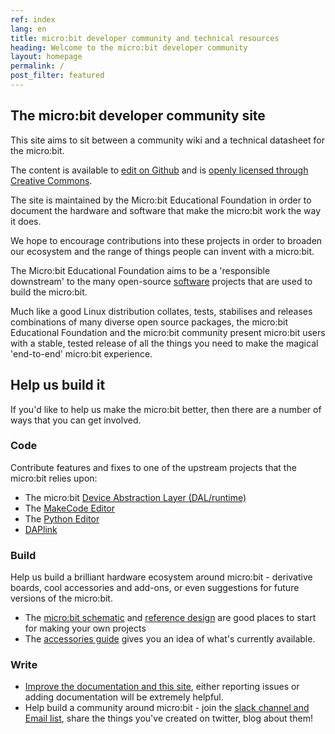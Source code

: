 ```yaml
---
ref: index
lang: en
title: micro:bit developer community and technical resources
heading: Welcome to the micro:bit developer community
layout: homepage
permalink: /
post_filter: featured
---
```


## The micro:bit developer community site

This site aims to sit between a community wiki and a technical datasheet for the micro:bit.

The content is available to [edit on Github](http://github.com/microbit-foundation/dev-docs) and is [openly licensed through Creative Commons](https://github.com/microbit-foundation/dev-docs/blob/master/LICENSE.MD). 

The site is maintained by the Micro:bit Educational Foundation in order to document the hardware and software that make the micro:bit work the way it does. 

We hope to encourage contributions into these projects in order to broaden our ecosystem and the range of things people can invent with a micro:bit.

The Micro:bit Educational Foundation aims to be a 'responsible downstream' to the many open-source [software](https://tech.microbit.org/software/) projects that are used to build the micro:bit.

Much like a good Linux distribution collates, tests, stabilises and releases combinations of many diverse open source packages, the micro:bit Educational Foundation and the micro:bit community present micro:bit users with a stable, tested release of all the things you need to make the magical 'end-to-end' micro:bit experience.

## Help us build it

If you'd like to help us make the micro:bit better, then there are a number of ways that you can get involved.

### Code

Contribute features and fixes to one of the upstream projects that the micro:bit relies upon:

  * The micro:bit [Device Abstraction Layer (DAL/runtime)](https://lancaster-university.github.io/microbit-docs/)
  * The [MakeCode Editor](https://github.com/microsoft/pxt-microbit)
  * The [Python Editor](https://github.com/bbcmicrobit/PythonEditor)
  * [DAPlink](https://github.com/ARMmbed/DAPLink)
  
### Build

Help us build a brilliant hardware ecosystem around micro:bit - derivative boards, cool accessories and add-ons, or even suggestions for future versions of the micro:bit.

  * The [micro:bit schematic](/hardware/schematic/) and [reference design](/hardware/reference-design) are good places to start for making your own projects
  * The [accessories guide](https://microbit.org/buy/accessories/) gives you an idea of what's currently available.

### Write

  * [Improve the documentation and this site](https://github.com/microbit-foundation/dev-docs), either reporting issues
or adding documentation will be extremely helpful.
  * Help build a community around micro:bit - join the [slack channel and Email list](/community/), share the things you've created on twitter, blog about them!
